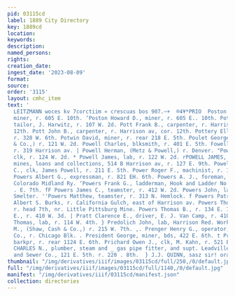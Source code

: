 ```yaml
---
pid: 03115cd
label: 1889 City Directory
key: 1889cd
location: 
keywords: 
description: 
named_persons: 
rights: 
creation_date: 
ingest_date: '2023-08-09'
format: 
source: 
order: '3115'
layout: cmhc_item
text: '                                                                   BCHARLES
  LEITZMANN woces kv 7corctiim « crescuas bos 907.~+  ®4¥*PRIO  Poston Charles L.,
  miner, r. 605 E. 10th. ‘Poston Howard D., miner, r. 605 E.. 10th. Potocniak Frank,
  tailor, J. Harwitz, r. 107 W. 2d. Pott Frank B., carpenter, r. Harrison av, cor.
  12th. Pott John B., carpenter, r. Harrison av, cor. 12th. Pottery Ella J. Mrs.,
  r. 328 W. 6th. Potwin David, miner, r. rear 218 E. 5th. Poulet George, (Chifflard
  & Co.,) r. 121 W. 2d. Powell Charles, blksmith, r. 401 E. 5th. Fowell Daniel, barkpr,
  r. 319 Harrison av. | Powell Herman, (Metz & Powell,) r. Denver. "Powell James,
  clk, r. 124 W. 2d. * Powell James, lab, r. 122 W. 2d. rPOWELL JAMES, real estate,
  mines, loans and collections, 514 B Harrison av, r. 127 E. 9th. Powell Robert W.
  C., clk, James Powell, r. 211 E. 5th. Power Roger F., machinist, r. 126 W. 6th.
  Powers Albert G., expressman, r. 821 EH. 6th. Powers A. J., foreman, water service,
  Colorado Midland Ry. ‘Powers Frank G., ladderman, Hook and Ladder No. 1, r. 134
  . E. 7th. fF Powers James C., teamster, r. 412 W. 2d. Powers John, lab, American
  Smelter. ''Powers Matthew, teamster, r. 313 N. Hemlock. f Powers Patrick, teamster,
  Albert S. Burks, r. California Gulch, east of Harrison av. Powers Thomas, miner,
  r. head 7th, nr. Little Pittsburg Mine. Powers Thomas B., r. 134 E. 7th. Pratt Charles
  E., r. 410 W. 3d. | Pratt Clarence E., driver, E. J. Van Camp, r. 410 W. 3d. Pratt
  Thomas, lab, r. 114 W. 4th. } Predolich John, lab, Harrison Red. Works. Preis Joe
  M., (Shaw, Cash & Co.,) r. 215 W. 7th. ,. Prenger Henry G., operator, Colorado Tel.
  Co., r. Chicago Blk. . President George, miner, bds, 422 E. 6th. t Price Charles,
  barkpr, r. rear 1124 E. 6th. Prichard Owen J., clk, M. Kahn, r. 521 E. 10th. PRIDDY
  CHARLES N., plumber, steam and _ gas pipe fitter, and supt. Leadville Water Co.
  and Sewer Co., 121 E. 5th. r. 220 . 8th.  } J.J. QUINN, sasz sir! orazer. WALL PAPER       '
thumbnail: "/img/derivatives/iiif/images/03115cd/full/250,/0/default.jpg"
full: "/img/derivatives/iiif/images/03115cd/full/1140,/0/default.jpg"
manifest: "/img/derivatives/iiif/03115cd/manifest.json"
collection: directories
---
```

